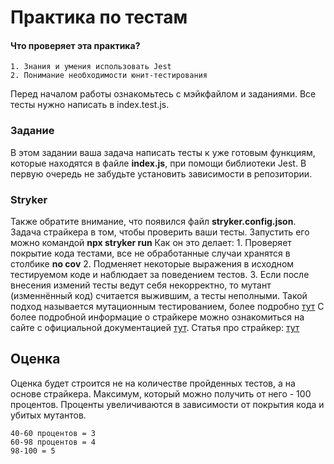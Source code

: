 # Практика по тестам

#### Что проверяет эта практика?
    1. Знания и умения использовать Jest
    2. Понимание необходимости юнит-тестирования

Перед началом работы ознакомьтесь с мэйкфайлом и заданиями.
Все тесты нужно написать в index.test.js.

### Задание 

В этом задании ваша задача написать тесты к уже готовым функциям, которые находятся в файле __index.js__, при помощи библиотеки Jest. В первую очередь не забудьте установить зависимости в репозитории. 

### Stryker

Также обратите внимание, что появился файл __stryker.config.json__. Задача страйкера в том, чтобы проверить ваши тесты.
Запустить его можно командой __npx stryker run__
Как он это делает: 
    1. Проверяет покрытие кода тестами, все не обработанные случаи хранятся в столбике __no cov__
    2. Подменяет некоторые выражения в исходном тестируемом коде и наблюдает за поведением тестов.
    3. Если после внесения измений тесты ведут себя некорректно, то мутант (изменнённый код) считается выжившим, а тесты неполными.
Такой подход называется мутационным тестированием, более подробно [тут](https://habr.com/ru/articles/334394/)
С более подробной информацие о страйкере можно ознакомиться на сайте с официальной документацией [тут](https://stryker-mutator.io/docs/mutation-testing-elements/mutant-states-and-metrics/#metrics).
Статья про страйкер: [тут](https://habr.com/ru/articles/341094/)

## Оценка
Оценка будет строится не на количестве пройденных тестов, а на основе страйкера. Максимум, который можно получить от него - 100 процентов. Проценты увеличиваются в зависимости от покрытия кода и убитых мутантов.
```
40-60 процентов = 3
60-98 процентов = 4
98-100 = 5
```

